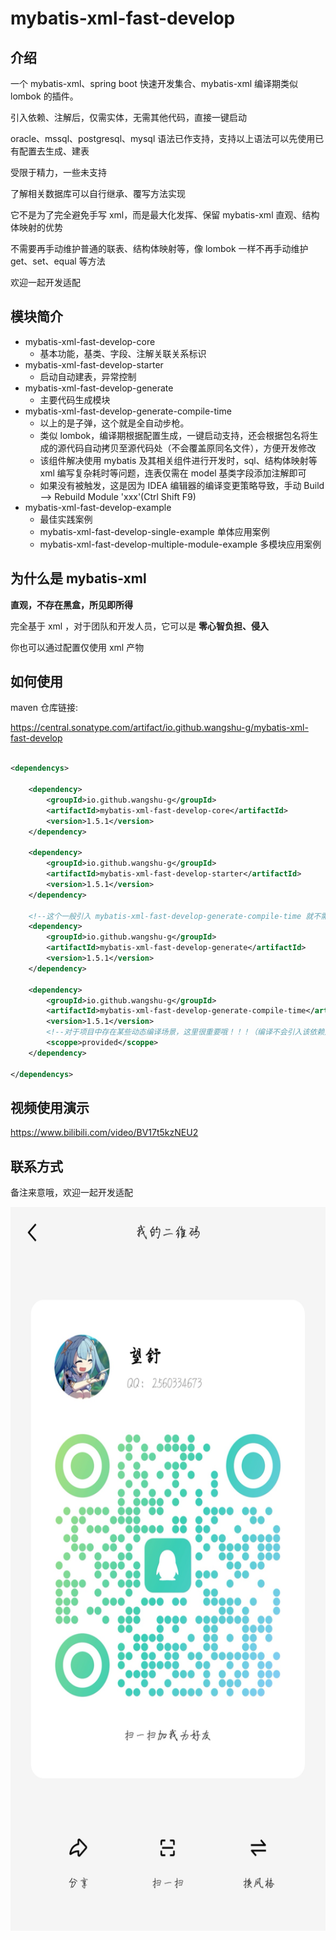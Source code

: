 # mybatis-xml-fast-develop

## 介绍

一个 mybatis-xml、spring boot 快速开发集合、mybatis-xml 编译期类似 lombok 的插件。

引入依赖、注解后，仅需实体，无需其他代码，直接一键启动

oracle、mssql、postgresql、mysql 语法已作支持，支持以上语法可以先使用已有配置去生成、建表

受限于精力，一些未支持

了解相关数据库可以自行继承、覆写方法实现

它不是为了完全避免手写 xml，而是最大化发挥、保留 mybatis-xml 直观、结构体映射的优势

不需要再手动维护普通的联表、结构体映射等，像 lombok 一样不再手动维护 get、set、equal 等方法

欢迎一起开发适配

## 模块简介

+ mybatis-xml-fast-develop-core
    + 基本功能，基类、字段、注解关联关系标识
+ mybatis-xml-fast-develop-starter
    + 启动自动建表，异常控制
+ mybatis-xml-fast-develop-generate
    + 主要代码生成模块
+ mybatis-xml-fast-develop-generate-compile-time
    + 以上的是子弹，这个就是全自动步枪。
    + 类似 lombok，编译期根据配置生成，一键启动支持，还会根据包名将生成的源代码自动拷贝至源代码处（不会覆盖原同名文件），方便开发修改
    + 该组件解决使用 mybatis 及其相关组件进行开发时，sql、结构体映射等 xml 编写复杂耗时等问题，连表仅需在 model 基类字段添加注解即可
    + 如果没有被触发，这是因为 IDEA 编辑器的编译变更策略导致，手动 Build --> Rebuild Module 'xxx'(Ctrl Shift F9)
+ mybatis-xml-fast-develop-example
    + 最佳实践案例
    + mybatis-xml-fast-develop-single-example 单体应用案例
    + mybatis-xml-fast-develop-multiple-module-example 多模块应用案例

## 为什么是 mybatis-xml

**直观，不存在黑盒，所见即所得**

完全基于 xml ，对于团队和开发人员，它可以是 **零心智负担、侵入**

你也可以通过配置仅使用 xml 产物

## 如何使用

maven 仓库链接:

https://central.sonatype.com/artifact/io.github.wangshu-g/mybatis-xml-fast-develop

```xml

<dependencys>

    <dependency>
        <groupId>io.github.wangshu-g</groupId>
        <artifactId>mybatis-xml-fast-develop-core</artifactId>
        <version>1.5.1</version>
    </dependency>

    <dependency>
        <groupId>io.github.wangshu-g</groupId>
        <artifactId>mybatis-xml-fast-develop-starter</artifactId>
        <version>1.5.1</version>
    </dependency>

    <!--这个一般引入 mybatis-xml-fast-develop-generate-compile-time 就不需要自己调用生成了-->
    <dependency>
        <groupId>io.github.wangshu-g</groupId>
        <artifactId>mybatis-xml-fast-develop-generate</artifactId>
        <version>1.5.1</version>
    </dependency>

    <dependency>
        <groupId>io.github.wangshu-g</groupId>
        <artifactId>mybatis-xml-fast-develop-generate-compile-time</artifactId>
        <version>1.5.1</version>
        <!--对于项目中存在某些动态编译场景，这里很重要哦！！！（编译不会引入该依赖）-->
        <scoppe>provided</scoppe>
    </dependency>

</dependencys>

```

## 视频使用演示

https://www.bilibili.com/video/BV17t5kzNEU2

## 联系方式

备注来意哦，欢迎一起开发适配

<center>
  <img alt="author-qq-qrcode.jpg" height="1158" src="author-qq-qrcode.jpg" width="588"/>
</center>
